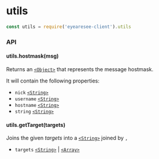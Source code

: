 # utils

```js
const utils = require('eyearesee-client').utils
```

### API

#### utils.hostmask(msg)

Returns an [`<Object>`][] that represents the message hostmask.

It will contain the following properties:

* `nick` [`<String>`][]
* `username` [`<String>`][]
* `hostname` [`<String>`][]
* `string` [`<String>`][]


#### utils.getTarget(targets)

Joins the given _targets_ into a [`<String>`][] joined by `,`

* `targets` [`<String>`][] | [`<Array>`][]


[`<Array>`]: https://mdn.io/array
[`<Object>`]: https://mdn.io/object
[`<String>`]: https://mdn.io/string
